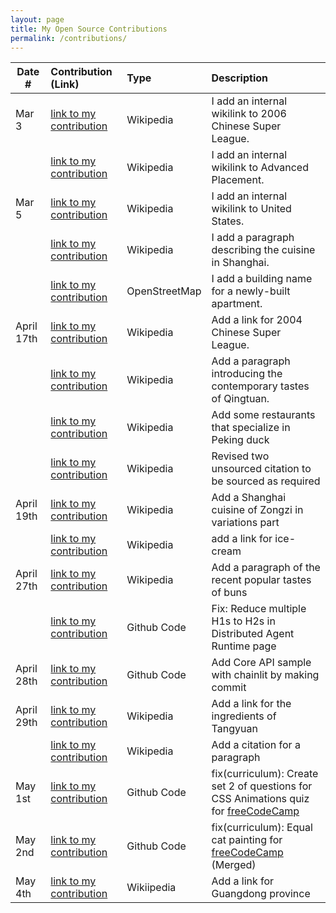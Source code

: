 ```yaml
---
layout: page
title: My Open Source Contributions
permalink: /contributions/
---
```


<!--
Type of the contribution should be "Wikipedia edit", "OpenStreet Map feature", "Documentation", "Course website", "Blog",
"Browser Add-on", etc.

The description should include a brief summary of what you did.

The link should bring us to a public page that shows your contribution. 

Replace the first row with your own contribution. 

-->





| Date #       | Contribution (Link)  | Type  | Description |
|---|:---|:---|:---|
| Mar 3   | [link to my contribution](https://en.wikipedia.org/w/index.php?title=Shanghai_Port_F.C.&oldid=1278554353)    | Wikipedia    |   I add an internal wikilink to 2006 Chinese Super League.    |
|     | [link to my contribution](https://en.wikipedia.org/w/index.php?title=Shanghai_Pinghe_School&oldid=1278547637)    |  Wikipedia   | I add an internal wikilink to Advanced Placement.     |
|  Mar 5   | [link to my contribution](https://en.wikipedia.org/w/index.php?title=Shanghai_Southwest_Weiyu_Middle_School&oldid=1278945301)   | Wikipedia    | I add an internal wikilink to United States.     |
|     | [link to my contribution](https://en.wikipedia.org/w/index.php?title=Red_braised_pork_belly&oldid=1278965656)   | Wikipedia    | I add a paragraph describing the cuisine in Shanghai.     |
|     | [link to my contribution](https://www.openstreetmap.org/changeset/163261535)   | OpenStreetMap    | I add a building name for a newly-built apartment.     |
|  April 17th   | [link to my contribution](https://en.wikipedia.org/w/index.php?title=Shanghai_Shenhua_F.C.&oldid=1286086743)   | Wikipedia    | Add a link for 2004 Chinese Super League.    |
|     | [link to my contribution](https://en.wikipedia.org/w/index.php?title=Qingtuan&oldid=1286087490)   | Wikipedia    | Add a paragraph introducing the contemporary tastes of Qingtuan.    |
|     | [link to my contribution](https://en.wikipedia.org/w/index.php?title=Peking_duck&oldid=12860881220)   | Wikipedia    | Add some restaurants that specialize in Peking duck    |
|     | [link to my contribution](https://en.wikipedia.org/w/index.php?title=Crossing-the-bridge_noodles&oldid=1286091668)   | Wikipedia    | Revised two unsourced citation to be sourced as required   |
|  April 19th   | [link to my contribution](https://en.wikipedia.org/w/index.php?title=Zongzi&oldid=1286402469)   | Wikipedia    | Add a Shanghai cuisine of Zongzi in variations part   |
|     | [link to my contribution](https://en.wikipedia.org/w/index.php?title=Mooncake&oldid=1286404261)   | Wikipedia    | add a link for ice-cream  |
|  April 27th   | [link to my contribution](https://en.wikipedia.org/w/index.php?title=Xiaolongbao&oldid=1287690084)   | Wikipedia    | Add a paragraph of the recent popular tastes of buns   |
|     | [link to my contribution](https://github.com/microsoft/autogen/pull/6412)   | Github Code    | Fix: Reduce multiple H1s to H2s in Distributed Agent Runtime page   |
|  April 28th   | [link to my contribution](https://github.com/microsoft/autogen/pull/6420/commits)   | Github Code   | Add Core API sample with chainlit by making commit |
|  April 29th   | [link to my contribution](https://en.wikipedia.org/w/index.php?title=Tangyuan_(food)&oldid=1288023488)   | Wikipedia    | Add a link for the ingredients of Tangyuan   |
|     | [link to my contribution](https://en.wikipedia.org/w/index.php?title=Tangyuan_(food)&oldid=1288024280)   | Wikipedia    | Add a citation for a paragraph  |
|  May 1st   | [link to my contribution](https://github.com/freeCodeCamp/freeCodeCamp/pull/60117)   | Github Code    | fix(curriculum): Create set 2 of questions for CSS Animations quiz for [freeCodeCamp](https://github.com/freeCodeCamp)  |
|  May 2nd   | [link to my contribution](https://github.com/freeCodeCamp/freeCodeCamp/pull/60136)   | Github Code    | fix(curriculum): Equal cat painting for [freeCodeCamp](https://github.com/freeCodeCamp) (Merged) |
|  May 4th   | [link to my contribution](https://en.wikipedia.org/w/index.php?title=Double_skin_milk&oldid=1288818934)   | Wikiipedia    | Add a link for Guangdong province  |